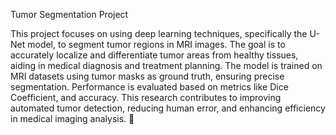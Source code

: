 Tumor Segmentation Project

This project focuses on using deep learning techniques, specifically the U-Net model, to segment tumor regions in MRI images. The goal is to accurately localize and differentiate tumor areas from healthy tissues, aiding in medical diagnosis and treatment planning. The model is trained on MRI datasets using tumor masks as ground truth, ensuring precise segmentation. Performance is evaluated based on metrics like Dice Coefficient, and accuracy. This research contributes to improving automated tumor detection, reducing human error, and enhancing efficiency in medical imaging analysis. 🚀
